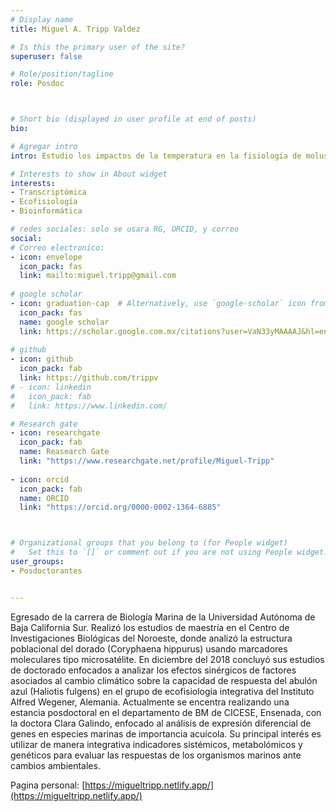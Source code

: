 ```yaml
---
# Display name
title: Miguel A. Tripp Valdez

# Is this the primary user of the site?
superuser: false

# Role/position/tagline
role: Posdoc



# Short bio (displayed in user profile at end of posts)
bio: 

# Agregar intro
intro: Estudio los impactos de la temperatura en la fisiología de moluscos marinos a partir del análisi de expresión de genes

# Interests to show in About widget
interests: 
- Transcriptómica
- Ecofisiología
- Bioinformática

# redes sociales: solo se usara RG, ORCID, y correo
social:
# Correo electronico:
- icon: envelope
  icon_pack: fas
  link: mailto:miguel.tripp@gmail.com
  
# google scholar
- icon: graduation-cap  # Alternatively, use `google-scholar` icon from `ai` icon pack
  icon_pack: fas
  name: google scholar
  link: https://scholar.google.com.mx/citations?user=VaN33yMAAAAJ&hl=en
  
# github
- icon: github
  icon_pack: fab
  link: https://github.com/trippv
# - icon: linkedin
#   icon_pack: fab
#   link: https://www.linkedin.com/

# Research gate
- icon: researchgate
  icon_pack: fab
  name: Reasearch Gate
  link: "https://www.researchgate.net/profile/Miguel-Tripp"
  
- icon: orcid
  icon_pack: fab
  name: ORCID
  link: "https://orcid.org/0000-0002-1364-6885"



# Organizational groups that you belong to (for People widget)
#   Set this to `[]` or comment out if you are not using People widget.
user_groups:
- Posdoctorantes


---
```


Egresado de la carrera de Biología Marina de la Universidad Autónoma de Baja California Sur. Realizó los
estudios de maestría en el Centro de Investigaciones Biológicas del Noroeste, donde analizó la
estructura poblacional del dorado (Coryphaena hippurus) usando marcadores moleculares tipo
microsatélite. En diciembre del 2018 concluyó sus estudios de doctorado enfocados a analizar los
efectos sinérgicos de factores asociados al cambio climático sobre la capacidad de respuesta del abulón
azul (Haliotis fulgens) en el grupo de ecofisiología integrativa del Instituto Alfred Wegener, Alemania.
Actualmente se encentra realizando una estancia posdoctoral en el departamento de BM de CICESE,
Ensenada, con la doctora Clara Galindo, enfocado al análisis de expresión diferencial de genes en
especies marinas de importancia acuícola. Su principal interés es utilizar de manera integrativa
indicadores sistémicos, metabolómicos y genéticos para evaluar las respuestas de los organismos
marinos ante cambios ambientales.

Pagina personal: [https://migueltripp.netlify.app/](https://migueltripp.netlify.app/)
